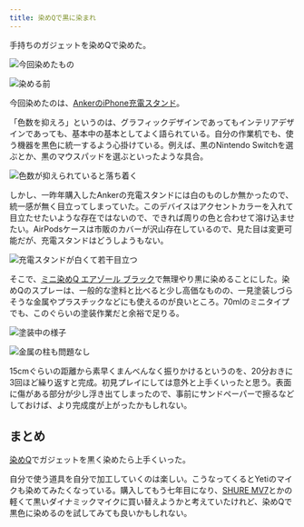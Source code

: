 ```yaml
---
title: 染めQで黒に染まれ
---
```

手持ちのガジェットを染めQで染めた。

![](https://lh3.googleusercontent.com/I0gxDXdwNyfNLgbE_jFJ3dPPfpn0-AwhTcKMTCCBGs_oQ7JZsgiyKV0niVOo2fGpeomt_celrLxMpd8ggJnIZT31kfWUf1IgKB-Rn66qEfCVY3EAB0xGJlTq30sdaQh_DhQ744T7Mf5TzlsMRwsK6VT3rAQ6MOMzK93cE2BDGarcdjldNnf6yQvF "今回染めたもの")

![](https://lh4.googleusercontent.com/78auia2-hj4hImXRYCaiBa6EB5ZiGTF8jG7dG54AvojDkI7oYqSe7wnTV0t0PmI45mvPR-Tk42oIHesANnYTwpPiC-WU0aiJA_q4hsJZNmA_Z44xhCAH0EU1jb01QnoxzYtes0vFWtu9-tIoZUIkgpbtpVofNdiH_aXOiRNF5E45jGhMipnMnarg "染める前")

今回染めたのは、[AnkerのiPhone充電スタンド](https://r7kamura.com/articles/2021-09-06-anker-iphone-stand)。

「色数を抑えろ」というのは、グラフィックデザインであってもインテリアデザインであっても、基本中の基本としてよく語られている。自分の作業机でも、使う機器を黒色に統一するよう心掛けている。例えば、黒のNintendo Switchを選ぶとか、黒のマウスパッドを選ぶといったような具合。

![](https://lh6.googleusercontent.com/qU5kHbR4F6fNLr2UB8sP2Z919qMpBP89HKsc96KxWpzCV83DjaZe8Y7DZ4AvUNFzlJz98SXwXBhrn37ZUhnFFKnShKZQSJd5y7SnoV9KieHXrlvAwMMxionk2lgWgK2mI_MvtA3Gn5QeuKfX9EZqJaXbFaGt2PV1b7NgNvjd9QoqVsti-_5wurxj "色数が抑えられていると落ち着く")

しかし、一昨年購入したAnkerの充電スタンドには白のものしか無かったので、統一感が無く目立ってしまっていた。このデバイスはアクセントカラーを入れて目立たせたいような存在ではないので、できれば周りの色と合わせて溶け込ませたい。AirPodsケースは市販のカバーが沢山存在しているので、見た目は変更可能だが、充電スタンドはどうしようもない。

![](https://lh5.googleusercontent.com/jqXgmLRpOzz21DDBpxG-h22yZWubkZVFflEvlszUsS77uX9ZB9_Rw3M57pABfqFltgGs8KUjc33bK4wjEpI6dnzFsyeS9LEBtMP_AxXs8DhMVZs0iSGxgiFooXQC2c4YKkJOAbLej3RS1-s4HUWouereoxnF4KJaOZvsQhw_h8QKLthrIYIJBDos "充電スタンドが白くて若干目立つ")

そこで、[ミニ染めQ エアゾール ブラック](https://www.amazon.co.jp/dp/B003QMFUKO)で無理やり黒に染めることにした。染めQのスプレーは、一般的な塗料と比べると少し高価なものの、一見塗装しづらそうな金属やプラスチックなどにも使えるのが良いところ。70mlのミニタイプでも、このぐらいの塗装作業だと余裕で足りる。

![](https://lh4.googleusercontent.com/b3IriWZB0nB54ZTuDc2MyTCEoYTVPj6atpY9GXBGVDoUOA07Ns84Bieasb8Chvn8M5_Uws4cbedDbTxzhPJ1kPRuok0LtDxLY639FWmTBCMuKv_Jn2OEa4V1EuBJ4aFY_f2JyKijoZ_nSQEp0rYOi7MdemlbcVNDsXja-Nmb6FOCyNK24_CBQtfD "塗装中の様子")

![](https://lh5.googleusercontent.com/9yj5keso45LsBDfdSeufuFLFOdZKNXRBtwkmmwL-oy_uMwl53KkS51pVSTk2Y6Iz41AS2ItwyiMhT4c1goovmKcYWUhc2TqOqbgGSE5aeWserF5Lgjw0vt3w95BOW3xs7B7UHfKmJxZpkg7y3nPJBBTcV03mTBTxVyi2s_2y6_lLz0rhyuZG2Kk8 "金属の柱も問題なし")

15cmぐらいの距離から素早くまんべんなく振りかけるというのを、20分おきに3回ほど繰り返すと完成。初見プレイにしては意外と上手くいったと思う。表面に傷がある部分が少し浮き出てしまったので、事前にサンドペーパーで擦るなどしておけば、より完成度が上がったかもしれない。

まとめ
---

[染めQ](https://www.amazon.co.jp/dp/B003QMFUKO)でガジェットを黒く染めたら上手くいった。

自分で使う道具を自分で加工していくのは楽しい。こうなってくるとYetiのマイクも染めてみたくなっている。購入してもう七年目になり、[SHURE MV7](https://www.amazon.co.jp/dp/B08KY7G1GV)とかの軽くて黒いダイナミックマイクに買い替えようかと考えていたけれど、染めQで黒色に染めるのを試してみても良いかもしれない。
